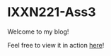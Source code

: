 # IXXN221-Ass3
 
Welcome to my blog!

Feel free to view it in action [here](https://georgiagrace.github.io/IXXN221-Ass3/)!